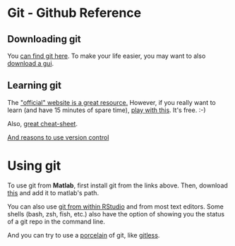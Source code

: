 # Git - Github Reference

## Downloading git

You [can find git here](https://git-scm.com/downloads). To make your life easier, you may want to also [download a gui](https://git-scm.com/downloads/guis).

## Learning git

The ["official" website is a great resource.](https://git-scm.com/doc) However, if you really want to learn (and have 15 minutes of spare time), [play with this](https://try.github.io/levels/1/challenges/1). It's free. :-)

Also, [great cheat-sheet](https://training.github.com/kit/downloads/github-git-cheat-sheet.pdf).


[And reasons to use version control](http://stackoverflow.com/questions/1408450/why-should-i-use-version-control)


# Using git

To use git from **Matlab**, first install git from the links above. Then, download
[this](http://www.mathworks.com/matlabcentral/fileexchange/38600-git-matlab)
and add it to matlab's path. 


You can also use [git from within RStudio](https://support.rstudio.com/hc/en-us/articles/200532077-Version-Control-with-Git-and-SVN) and from most text editors. Some shells (bash, zsh, fish, etc.) also have the option of showing you the status
of a git repo in the command line. 

And you can try to use a [porcelain](https://git-scm.com/book/en/v2/Git-Internals-Plumbing-and-Porcelain) of git, like [gitless](http://gitless.com/).
